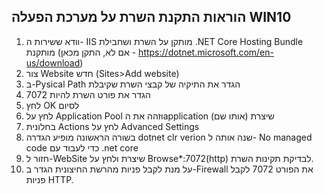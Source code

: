הוראות התקנת השרת על מערכת הפעלה WIN10
-----------------------------------------------------------------
1. וודא ששירות ה- IIS מותקן על השרת ושחבילת .NET Core Hosting Bundle מותקנת (אם לא, התקן מכאן - https://dotnet.microsoft.com/en-us/download)
2. צור Website חדש (Sites>Add website)
3. ב-Pysical Path הגדר את התיקיה של קבצי השרת שקיבלת
4. הגדר את פורט השרת להיות 7072 
5. לחץ OK לסיום
6. לחץ על Application Pool וזהה את הapplication שיצרת (אותו שם)
7. בחלונית Actions לחץ על Advanced Settings
8. בשורה הראשונה מופיע הגדרה dotnet clr verion שנה אותה ל- No managed code כדי לעבוד עם .net core
9. חזור ל-WebSite שיצרת ולחץ על Browse*:7072(http) לבדיקת תקינות השרת.
10. על מנת לקבל פניות מהרשת החיצונית הגדר ב-Firewall את הפורט 7072 לקבל פניות HTTP.